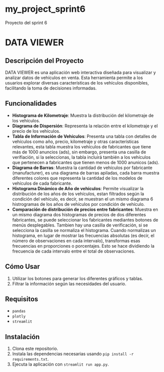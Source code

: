 # my_project_sprint6
Proyecto del sprint 6
# DATA VIEWER

## Descripción del Proyecto

DATA VIEWER es una aplicación web interactiva diseñada para visualizar y analizar datos de vehículos en venta. Esta herramienta permite a los usuarios explorar diversas características de los vehículos disponibles, facilitando la toma de decisiones informadas.

## Funcionalidades

- **Histograma de Kilometraje**: Muestra la distribución del kilometraje de los vehículos.
- **Diagrama de Dispersión**: Representa la relación entre el kilometraje y el precio de los vehículos.
- **Tabla de Información de Vehículos**: Presenta una tabla con detalles de vehículos como año, precio, kilometraje y otras características relevantes, esta tabla muestra los vehículos de fabricantes que tiene más de 1000 anuncios (ads), sin embargo, presenta una casilla de verifiación, si la seleccionas, la tabla incluirá también a los vehículos que pertenecen a fabricantes que tienen menos de 1000 anunicos (ads). 
- **Diagrama de Barras**: Muestra la cantidad de vehículos por fabricante (manufacturer), es una diagrama de barras apiladas, cada barra muestra diferentes colores que representa la cantidad de los modelos de vehículos de cada fabricante.
- **Histograma Dinámico de Año de vehículos**: Permite visualizar la distribución de los años de los vehículos, estan filtrados según la condición del vehículo, es decir, se muestran el un mismo diagrama 6 histrogramas de los años de vehículos por condición de vehículo.
- **Comparación de distribución de precios entre fabricantes**: Muestra en un mismo diagrama dos histogramas de precios de dos diferentes fabricantes, se puede seleccionar los fabricantes mediantes botones de menús desplegables. Tambien hay una casilla de verificación, si se selecciona la casilla se normaliza el histograma. Cuando normalizas un histograma, en lugar de mostrar las frecuencias absolutas (es decir, el número de observaciones en cada intervalo), transformas esas frecuencias en proporciones o porcentajes. Esto se hace dividiendo la frecuencia de cada intervalo entre el total de observaciones. 

## Cómo Usar

1. Utilizar los botones para generar los diferentes gráficos y tablas.
2. Filtrar la información según las necesidades del usuario.

## Requisitos

- `pandas`
- `plotly`
- `streamlit`

## Instalación

1. Clona este repositorio.
2. Instala las dependencias necesarias usando `pip install -r requirements.txt`.
3. Ejecuta la aplicación con `streamlit run app.py`.